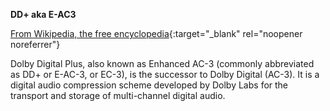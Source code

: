 <!-- markdownlint-disable MD041-->
**DD+ aka E-AC3**<br>

[From Wikipedia, the free encyclopedia](https://en.wikipedia.org/wiki/Dolby_Digital_Plus){:target="\_blank" rel="noopener noreferrer"}

Dolby Digital Plus, also known as Enhanced AC-3 (commonly abbreviated as DD+ or E-AC-3, or EC-3), is the successor to Dolby Digital (AC-3). It is a digital audio compression scheme developed by Dolby Labs for the transport and storage of multi-channel digital audio.
<!-- markdownlint-enable MD041-->
